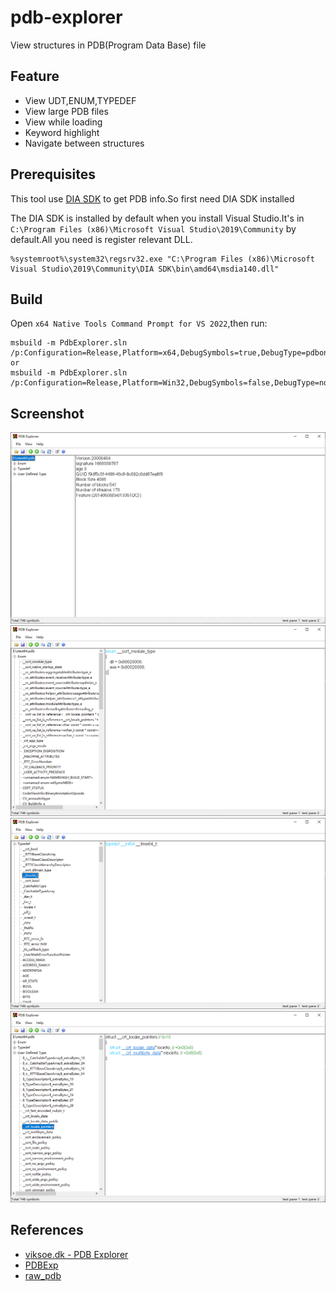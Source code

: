 # pdb-explorer

View structures in PDB(Program Data Base) file

## Feature
- View UDT,ENUM,TYPEDEF 
- View large PDB files
- View while loading
- Keyword highlight
- Navigate between structures

## Prerequisites
This tool use [DIA SDK](https://learn.microsoft.com/en-us/visualstudio/debugger/debug-interface-access/debug-interface-access-sdk?view=vs-2022) to get PDB info.So first need DIA SDK installed

The DIA SDK is installed by default when you install Visual Studio.It's in `C:\Program Files (x86)\Microsoft Visual Studio\2019\Community` by default.All you need is register relevant DLL.
```
%systemroot%\system32\regsrv32.exe "C:\Program Files (x86)\Microsoft Visual Studio\2019\Community\DIA SDK\bin\amd64\msdia140.dll"
```

## Build
Open `x64 Native Tools Command Prompt for VS 2022`,then run:
```
msbuild -m PdbExplorer.sln /p:Configuration=Release,Platform=x64,DebugSymbols=true,DebugType=pdbonly
or
msbuild -m PdbExplorer.sln /p:Configuration=Release,Platform=Win32,DebugSymbols=false,DebugType=none
```

## Screenshot
<img src="./doc/img/home.png" />
<img src="./doc/img/enum.png" />
<img src="./doc/img/typedef.png" />
<img src="./doc/img/udt.png" />

## References
- [viksoe.dk - PDB Explorer](https://www.viksoe.dk/code/pdbexplorer.htm)
- [PDBExp](https://github.com/titilima/PDBExp)
- [raw_pdb](https://github.com/MolecularMatters/raw_pdb)